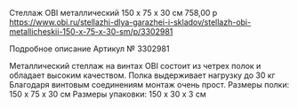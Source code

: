 Стеллаж OBI металлический 150 x 75 x 30 см
758,00 р
https://www.obi.ru/stellazhi-dlya-garazhei-i-skladov/stellazh-obi-metallicheskii-150-x-75-x-30-sm/p/3302981

Подробное описание
Артикул № 3302981

Металлический стеллаж на винтах OBI состоит из четрех полок и обладает высоким качеством. Полка выдерживает нагрузку до 30 кг
Благодаря винтовым соединениям монтаж очень прост.
Размеры полки: 150 x 75 x 30 см
Размеры упаковки: 150 х 30 х 3 см

